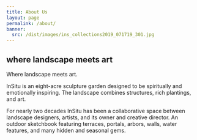 ```yaml
---
title: About Us
layout: page
permalink: /about/
banner:
  src: /dist/images/ins_collections2019_071719_301.jpg
---
```

## where landscape meets art

Where landscape meets art.

InSitu is an eight-acre sculpture garden designed to be spiritually and emotionally inspiring. The landscape combines structures, rich plantings, and art. 



For nearly two decades InSitu has been a collaborative space between landscape designers, artists, and its owner and creative director.  An outdoor sketchbook featuring terraces, portals, arbors, walls, water features, and many hidden and seasonal gems.
